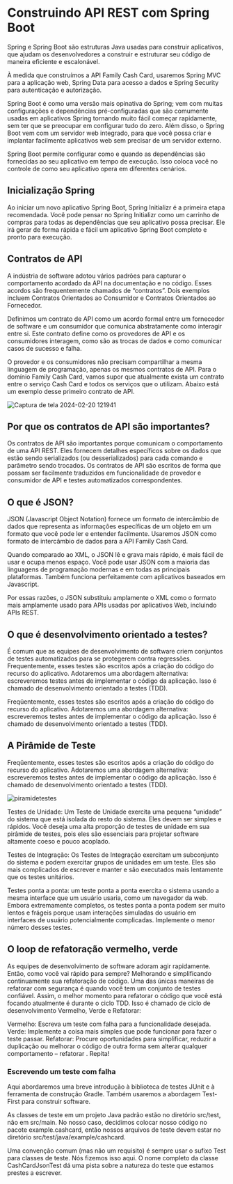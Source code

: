 # Construindo API REST com Spring Boot

Spring e Spring Boot são estruturas Java usadas para construir aplicativos, que ajudam os desenvolvedores a construir e estruturar seu código de maneira eficiente e escalonável.

À medida que construímos a API Family Cash Card, usaremos Spring MVC para a aplicação web, Spring Data para acesso a dados e Spring Security para autenticação e autorização.

Spring Boot é como uma versão mais opinativa do Spring; vem com muitas configurações e dependências pré-configuradas que são comumente usadas em aplicativos Spring tornando muito fácil começar rapidamente, sem ter que se preocupar em configurar tudo do zero. Além disso, o Spring Boot vem com um servidor web integrado, para que você possa criar e implantar facilmente aplicativos web sem precisar de um servidor externo.

Spring Boot permite configurar como e quando as dependências são fornecidas ao seu aplicativo em tempo de execução. Isso coloca você no controle de como seu aplicativo opera em diferentes cenários.

## Inicialização Spring
Ao iniciar um novo aplicativo Spring Boot, Spring Initializr é a primeira etapa recomendada. Você pode pensar no Spring Initializr como um carrinho de compras para todas as dependências que seu aplicativo possa precisar. Ele irá gerar de forma rápida e fácil um aplicativo Spring Boot completo e pronto para execução.

## Contratos de API
A indústria de software adotou vários padrões para capturar o comportamento acordado da API na documentação e no código. Esses acordos são frequentemente chamados de “contratos”. Dois exemplos incluem Contratos Orientados ao Consumidor e Contratos Orientados ao Fornecedor.

Definimos um contrato de API como um acordo formal entre um fornecedor de software e um consumidor que comunica abstratamente como interagir entre si. Este contrato define como os provedores de API e os consumidores interagem, como são as trocas de dados e como comunicar casos de sucesso e falha.

O provedor e os consumidores não precisam compartilhar a mesma linguagem de programação, apenas os mesmos contratos de API. Para o domínio Family Cash Card, vamos supor que atualmente exista um contrato entre o serviço Cash Card e todos os serviços que o utilizam. Abaixo está um exemplo desse primeiro contrato de API.

![Captura de tela 2024-02-20 121941](https://github.com/leila-bwt/APIRestComTestFirst/assets/108028195/5d626c23-0bc0-41ca-938a-eec30e165b03)


## Por que os contratos de API são importantes?
Os contratos de API são importantes porque comunicam o comportamento de uma API REST. Eles fornecem detalhes específicos sobre os dados que estão sendo serializados (ou desserializados) para cada comando e parâmetro sendo trocados. Os contratos de API são escritos de forma que possam ser facilmente traduzidos em funcionalidade de provedor e consumidor de API e testes automatizados correspondentes.

## O que é JSON?
JSON (Javascript Object Notation) fornece um formato de intercâmbio de dados que representa as informações específicas de um objeto em um formato que você pode ler e entender facilmente. Usaremos JSON como formato de intercâmbio de dados para a API Family Cash Card.

Quando comparado ao XML, o JSON lê e grava mais rápido, é mais fácil de usar e ocupa menos espaço. Você pode usar JSON com a maioria das linguagens de programação modernas e em todas as principais plataformas. Também funciona perfeitamente com aplicativos baseados em Javascript.

Por essas razões, o JSON substituiu amplamente o XML como o formato mais amplamente usado para APIs usadas por aplicativos Web, incluindo APIs REST.

## O que é desenvolvimento orientado a testes?
É comum que as equipes de desenvolvimento de software criem conjuntos de testes automatizados para se protegerem contra regressões. Frequentemente, esses testes são escritos após a criação do código do recurso do aplicativo. Adotaremos uma abordagem alternativa: escreveremos testes antes de implementar o código da aplicação. Isso é chamado de desenvolvimento orientado a testes (TDD).

Freqüentemente, esses testes são escritos após a criação do código do recurso do aplicativo. Adotaremos uma abordagem alternativa: escreveremos testes antes de implementar o código da aplicação. Isso é chamado de desenvolvimento orientado a testes (TDD).


## A Pirâmide de Teste
Freqüentemente, esses testes são escritos após a criação do código do recurso do aplicativo. Adotaremos uma abordagem alternativa: escreveremos testes antes de implementar o código da aplicação. Isso é chamado de desenvolvimento orientado a testes (TDD).

![piramidetestes](https://github.com/leila-bwt/APIRestComTestFirst/assets/108028195/90360f7f-49dd-4204-b150-a64e5b1e7dd2)

Testes de Unidade: Um Teste de Unidade exercita uma pequena “unidade” do sistema que está isolada do resto do sistema. Eles devem ser simples e rápidos. Você deseja uma alta proporção de testes de unidade em sua pirâmide de testes, pois eles são essenciais para projetar software altamente coeso e pouco acoplado.

Testes de Integração: Os Testes de Integração exercitam um subconjunto do sistema e podem exercitar grupos de unidades em um teste. Eles são mais complicados de escrever e manter e são executados mais lentamente que os testes unitários.

Testes ponta a ponta: um teste ponta a ponta exercita o sistema usando a mesma interface que um usuário usaria, como um navegador da web. Embora extremamente completos, os testes ponta a ponta podem ser muito lentos e frágeis porque usam interações simuladas do usuário em interfaces de usuário potencialmente complicadas. Implemente o menor número desses testes.


## O loop de refatoração vermelho, verde
As equipes de desenvolvimento de software adoram agir rapidamente. Então, como você vai rápido para sempre? Melhorando e simplificando continuamente sua refatoração de código. Uma das únicas maneiras de refatorar com segurança é quando você tem um conjunto de testes confiável. Assim, o melhor momento para refatorar o código que você está focando atualmente é durante o ciclo TDD. Isso é chamado de ciclo de desenvolvimento Vermelho, Verde e Refatorar:

Vermelho: Escreva um teste com falha para a funcionalidade desejada.
Verde: Implemente a coisa mais simples que pode funcionar para fazer o teste passar.
Refatorar: Procure oportunidades para simplificar, reduzir a duplicação ou melhorar o código de outra forma sem alterar qualquer comportamento – refatorar .
Repita!

### Escrevendo um teste com falha
Aqui abordaremos uma breve introdução à biblioteca de testes JUnit e à ferramenta de construção Gradle. Também usaremos a abordagem Test-First para construir software.

As classes de teste em um projeto Java padrão estão no diretório src/test, não em src/main. No nosso caso, decidimos colocar nosso código no pacote example.cashcard, então nossos arquivos de teste devem estar no diretório src/test/java/example/cashcard.

Uma convenção comum (mas não um requisito) é sempre usar o sufixo Test para classes de teste. Nós fizemos isso aqui. O nome completo da classe CashCardJsonTest dá uma pista sobre a natureza do teste que estamos prestes a escrever.





